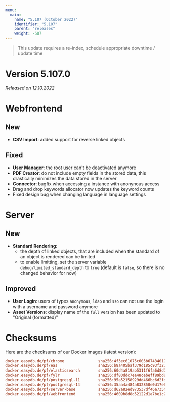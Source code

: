 ```yaml
---
menu:
  main:
    name: "5.107 (October 2022)"
    identifier: "5.107"
    parent: "releases"
    weight: -607
---
```


> This update requires a re-index, schedule appropriate downtime / update time

# Version 5.107.0

*Released on 12.10.2022*

# Webfrontend

## New

* **CSV Import**: added support for reverse linked objects

## Fixed

* **User Manager**: the root user can't be deactivated anymore
* **PDF Creator**: do not include empty fields in the stored data, this drastically minimizes the data stored in the server
* **Connector**: bugfix when accessing a instance with anonynous access
* Drag and drop keywords allocator now updates the keyword counts
* Fixed design bug when changing language in language settings


# Server

## New

* **Standard Rendering**:
  * the depth of linked objects, that are included when the standard of an object is rendered can be limited
  * to enable limitting, set the server variable `debug/limited_standard_depth` to `true` (default is `false`, so there is no changed behavior for now)

## Improved

* **User Login**: users of types `anonymous`, `ldap` and `sso` can not use the login with a username and password anymore
* **Asset Versions**: display name of the `full` version has been updated to "Original (formatted)"


# Checksums

Here are the checksums of our Docker images (latest version):

```ini
docker.easydb.de/pf/chrome               sha256:4f3ec61075c605b674340179f4a2630be6ab903aa3f1ca6b7b54f00a15ee2f1c
docker.easydb.de/pf/eas                  sha256:b8a405baf379d185c93f32763cd8eee67246fd34f02847003f37aad8c60358e9
docker.easydb.de/pf/elasticsearch        sha256:60d4a819ab5311f6fa6d8d7c0a9e4a89eff7dad1d2e016d8a286370893bf51e6
docker.easydb.de/pf/fylr                 sha256:df80ddc7ea48cebeff89bd88b51c6da531bd1b0d5676f87c79b269cc9f586b9a
docker.easydb.de/pf/postgresql-11        sha256:95a52158929dd466bc6d2fd86c22c2ed17c2486005387bb79b80697a0650c170
docker.easydb.de/pf/postgresql-14        sha256:35aa4a484a832850e0d17e6ce6efcc3dc37e5d601102ac54db6edf77dd17c896
docker.easydb.de/pf/server-base          sha256:d62a82ed973537df46a735f155f186215f4d58bd00aa55ec6bacf2d93237d446
docker.easydb.de/pf/webfrontend          sha256:4609b8d8d52122d1a7be1c213640388bbafa78bd2b3eb72a7a83fcb1935015fe
```
